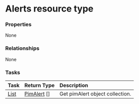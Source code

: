 # Alerts resource type



### Properties
None

### Relationships
None


### Tasks

| Task		   | Return Type	|Description|
|:---------------|:--------|:----------|
|[List](../api/pimalert_list.md) | [PimAlert](pimalert.md) [] |Get pimAlert object collection. |

<!-- uuid: ce76649f-936c-4f7d-a88f-8e3f35eba8fb
2015-10-15 16:49:27 UTC -->
<!-- {
  "type": "#page.annotation",
  "description": "Alerts resource",
  "keywords": "",
  "section": "documentation",
  "tocPath": ""
}-->